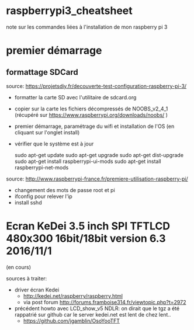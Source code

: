 # raspberrypi3_cheatsheet
note sur les commandes liées à l'installation de mon raspberry pi 3




# premier démarrage

## formattage SDCard

source: https://projetsdiy.fr/decouverte-test-configuration-raspberry-pi-3/
* formatter la carte SD avec l'utilitaire de sdcard.org
* copier sur la carte les fichiers décompressés de NOOBS_v2_4_1 (récupéré sur https://www.raspberrypi.org/downloads/noobs/ )
* premier démarrage, paramétrage du wifi et installation de l'OS (en cliquant sur l'onglet install)

* vérifier que le système est à jour

    sudo apt-get update
    sudo apt-get upgrade
    sudo apt-get dist-upgrade
    sudo apt-get install raspberrypi-ui-mods
    sudo apt-get install raspberrypi-net-mods

source: http://www.raspberrypi-france.fr/premiere-utilisation-raspberry-pi/
* changement des mots de passe root et pi
* ifconfig pour relever l'ip
* install sshd


# Ecran KeDei 3.5 inch SPI TFTLCD 480x300 16bit/18bit version 6.3 2016/11/1

(en cours)

sources à traiter:
* driver écran Kedei
   * http://kedei.net/raspberry/raspberry.html
   * via post forum http://forums.framboise314.fr/viewtopic.php?t=2972
* précédent howto avec LCD_show_v5
   NDLR: on dirait que le tgz a été rappatrié sur github car le server kedei.net est lent de chez lent..
   * https://github.com/jgamblin/OsoYooTFT 
